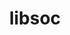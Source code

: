 ---
permalink: /engineering/projects/libsoc/
project_link_name: libsoc
project_maintainers: ''
project_stats: 'true'
project_url: https://github.com/jackmitch/libsoc
title: libsoc
display: false
---